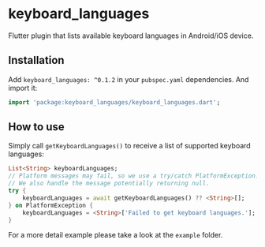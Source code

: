 # keyboard_languages

Flutter plugin that lists available keyboard languages in Android/iOS device.

## Installation

Add `keyboard_languages: ^0.1.2` in your `pubspec.yaml` dependencies. And import it:

```dart
import 'package:keyboard_languages/keyboard_languages.dart';
```

## How to use

Simply call `getKeyboardLanguages()` to receive a list of supported keyboard languages:

```dart
List<String> keyboardLanguages;
// Platform messages may fail, so we use a try/catch PlatformException.
// We also handle the message potentially returning null.
try {
    keyboardLanguages = await getKeyboardLanguages() ?? <String>[];
} on PlatformException {
    keyboardLanguages = <String>['Failed to get keyboard languages.'];
}
```

For a more detail example please take a look at the `example` folder.
